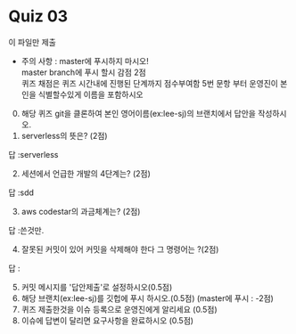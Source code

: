 Quiz 03
=
이 파일만 제출
- 주의 사항 : master에 푸시하지 마시오!  
 master branch에 푸시 할시 감점 2점  
 퀴즈 채점은 퀴즈 시간내에 진행된 단계까지 점수부여함 
 5번 문항 부터 운영진이 본인을 식별할수있게 이름을 포함하시오

0. 해당 퀴즈 git을 클론하여 본인 영어이름(ex:lee-sj)의 브랜치에서 답안을 작성하시오.
1. serverless의 뜻은? (2점)  

답 :serverless

2. 세션에서 언급한 개발의 4단계는? (2점)  

답 :sdd

3. aws codestar의 과금체계는? (2점)  

답 :쓴것만.

4. 잘못된 커밋이 있어 커밋을 삭제해야 한다 그 명령어는 ?(2점)

답 : 

5. 커밋 메시지를 '답안제출'로 설정하시오(0.5점)  
6. 해당 브랜치(ex:lee-sj)를 깃헙에 푸시 하시오.(0.5점) (master에 푸시 : -2점) 
7. 퀴즈 제출한것을 이슈 등록으로 운영진에게 알리세요 (0.5점)  
8. 이슈에 답변이 달리면 요구사항을 완료하시오 (0.5점)  